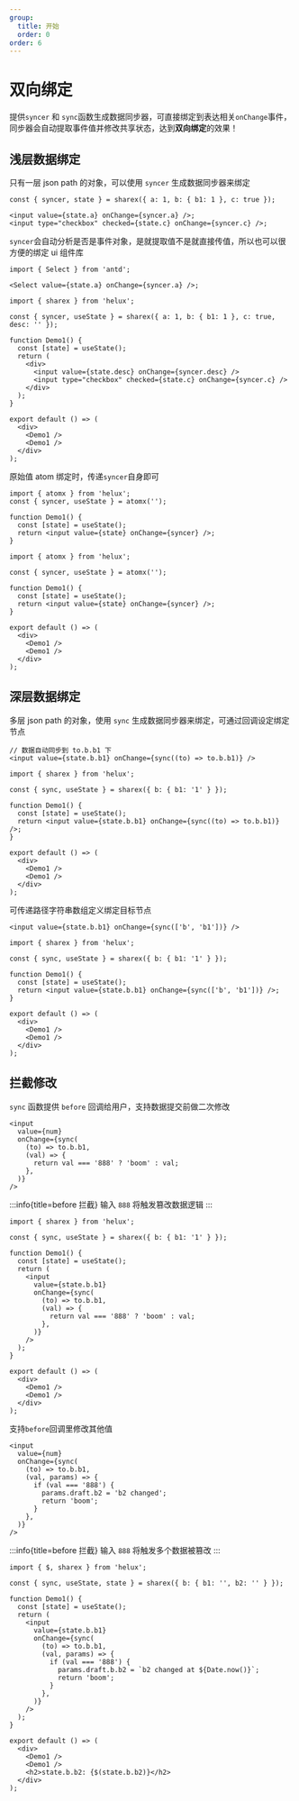 ```yaml
---
group:
  title: 开始
  order: 0
order: 6
---
```


# 双向绑定

提供`syncer` 和 `sync`函数生成数据同步器，可直接绑定到表达相关`onChange`事件，同步器会自动提取事件值并修改共享状态，达到**双向绑定**的效果！

## 浅层数据绑定

只有一层 json path 的对象，可以使用 `syncer` 生成数据同步器来绑定

```tsx | pure
const { syncer, state } = sharex({ a: 1, b: { b1: 1 }, c: true });

<input value={state.a} onChange={syncer.a} />;
<input type="checkbox" checked={state.c} onChange={syncer.c} />;
```

`syncer`会自动分析是否是事件对象，是就提取值不是就直接传值，所以也可以很方便的绑定 ui 组件库

```tsx | pure
import { Select } from 'antd';

<Select value={state.a} onChange={syncer.a} />;
```

```tsx
import { sharex } from 'helux';

const { syncer, useState } = sharex({ a: 1, b: { b1: 1 }, c: true, desc: '' });

function Demo1() {
  const [state] = useState();
  return (
    <div>
      <input value={state.desc} onChange={syncer.desc} />
      <input type="checkbox" checked={state.c} onChange={syncer.c} />
    </div>
  );
}

export default () => (
  <div>
    <Demo1 />
    <Demo1 />
  </div>
);
```

原始值 atom 绑定时，传递`syncer`自身即可

```tsx | pure
import { atomx } from 'helux';
const { syncer, useState } = atomx('');

function Demo1() {
  const [state] = useState();
  return <input value={state} onChange={syncer} />;
}
```

```tsx
import { atomx } from 'helux';

const { syncer, useState } = atomx('');

function Demo1() {
  const [state] = useState();
  return <input value={state} onChange={syncer} />;
}

export default () => (
  <div>
    <Demo1 />
    <Demo1 />
  </div>
);
```

## 深层数据绑定

多层 json path 的对象，使用 `sync` 生成数据同步器来绑定，可通过回调设定绑定节点

```tsx | pure
// 数据自动同步到 to.b.b1 下
<input value={state.b.b1} onChange={sync((to) => to.b.b1)} />
```

```tsx
import { sharex } from 'helux';

const { sync, useState } = sharex({ b: { b1: '1' } });

function Demo1() {
  const [state] = useState();
  return <input value={state.b.b1} onChange={sync((to) => to.b.b1)} />;
}

export default () => (
  <div>
    <Demo1 />
    <Demo1 />
  </div>
);
```

可传递路径字符串数组定义绑定目标节点

```tsx | pure
<input value={state.b.b1} onChange={sync(['b', 'b1'])} />
```

```tsx
import { sharex } from 'helux';

const { sync, useState } = sharex({ b: { b1: '1' } });

function Demo1() {
  const [state] = useState();
  return <input value={state.b.b1} onChange={sync(['b', 'b1'])} />;
}

export default () => (
  <div>
    <Demo1 />
    <Demo1 />
  </div>
);
```

## 拦截修改

`sync` 函数提供 `before` 回调给用户，支持数据提交前做二次修改

```tsx | pure
<input
  value={num}
  onChange={sync(
    (to) => to.b.b1,
    (val) => {
      return val === '888' ? 'boom' : val;
    },
  )}
/>
```

:::info{title=before 拦截}
输入 `888` 将触发篡改数据逻辑
:::

```tsx
import { sharex } from 'helux';

const { sync, useState } = sharex({ b: { b1: '1' } });

function Demo1() {
  const [state] = useState();
  return (
    <input
      value={state.b.b1}
      onChange={sync(
        (to) => to.b.b1,
        (val) => {
          return val === '888' ? 'boom' : val;
        },
      )}
    />
  );
}

export default () => (
  <div>
    <Demo1 />
    <Demo1 />
  </div>
);
```

支持`before`回调里修改其他值

```tsx | pure
<input
  value={num}
  onChange={sync(
    (to) => to.b.b1,
    (val, params) => {
      if (val === '888') {
        params.draft.b2 = 'b2 changed';
        return 'boom';
      }
    },
  )}
/>
```

:::info{title=before 拦截}
输入 `888` 将触发多个数据被篡改
:::

```tsx
import { $, sharex } from 'helux';

const { sync, useState, state } = sharex({ b: { b1: '', b2: '' } });

function Demo1() {
  const [state] = useState();
  return (
    <input
      value={state.b.b1}
      onChange={sync(
        (to) => to.b.b1,
        (val, params) => {
          if (val === '888') {
            params.draft.b.b2 = `b2 changed at ${Date.now()}`;
            return 'boom';
          }
        },
      )}
    />
  );
}

export default () => (
  <div>
    <Demo1 />
    <Demo1 />
    <h2>state.b.b2: {$(state.b.b2)}</h2>
  </div>
);
```
